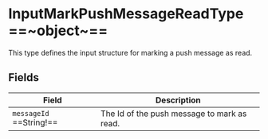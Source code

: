 # InputMarkPushMessageReadType ==~object~==

This type defines the input structure for marking a push message as read.

## Fields

| Field                   | Description                               |
|-------------------------|-------------------------------------------|
| `messageId` ==String!== | The Id of the push message to mark as read.|

